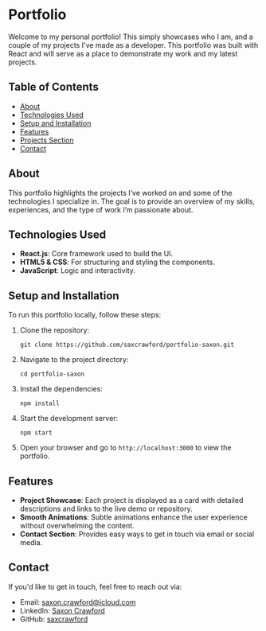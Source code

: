 # Portfolio

Welcome to my personal portfolio! This simply showcases who I am, and a couple of my projects I've made as a developer. This portfolio was built with React and will serve as a place to demonstrate my work and my latest projects.

## Table of Contents

- [About](#about)
- [Technologies Used](#technologies-used)
- [Setup and Installation](#setup-and-installation)
- [Features](#features)
- [Projects Section](#projects-section)
- [Contact](#contact)

## About

This portfolio highlights the projects I’ve worked on and some of the technologies I specialize in. The goal is to provide an overview of my skills, experiences, and the type of work I’m passionate about.

## Technologies Used

- **React.js**: Core framework used to build the UI.
- **HTML5 & CSS**: For structuring and styling the components.
- **JavaScript**: Logic and interactivity.

## Setup and Installation

To run this portfolio locally, follow these steps:

1. Clone the repository:
   ```
   git clone https://github.com/saxcrawford/portfolio-saxon.git
   ```
2. Navigate to the project directory:
   ```
   cd portfolio-saxon
   ```
3. Install the dependencies:
   ```
   npm install
   ```
4. Start the development server:
   ```
   npm start
   ```
5. Open your browser and go to `http://localhost:3000` to view the portfolio.

## Features

- **Project Showcase**: Each project is displayed as a card with detailed descriptions and links to the live demo or repository.
- **Smooth Animations**: Subtle animations enhance the user experience without overwhelming the content.
- **Contact Section**: Provides easy ways to get in touch via email or social media.

## Contact

If you'd like to get in touch, feel free to reach out via:

- Email: saxon.crawford@icloud.com
- LinkedIn: [Saxon Crawford](https://www.linkedin.com/in/saxoncrawford/)
- GitHub: [saxcrawford](https://github.com/saxcrawford)
